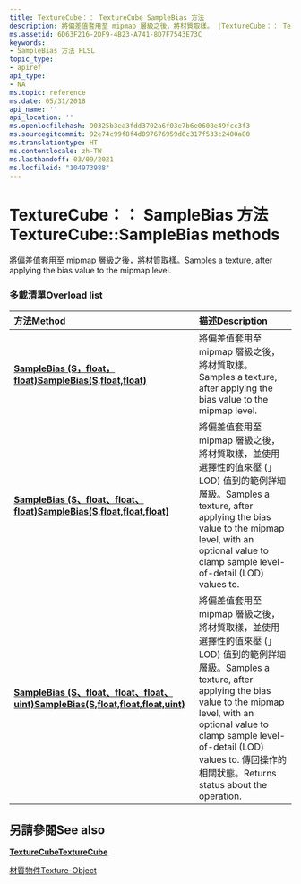 ```yaml
---
title: TextureCube：： TextureCube SampleBias 方法
description: 將偏差值套用至 mipmap 層級之後，將材質取樣。 |TextureCube：： TextureCube SampleBias 方法
ms.assetid: 6D63F216-2DF9-4B23-A741-8D7F7543E73C
keywords:
- SampleBias 方法 HLSL
topic_type:
- apiref
api_type:
- NA
ms.topic: reference
ms.date: 05/31/2018
api_name: ''
api_location: ''
ms.openlocfilehash: 90325b3ea3fdd3702a6f03e7b6e0608e49fcc3f3
ms.sourcegitcommit: 92e74c99f8f4d097676959d0c317f533c2400a80
ms.translationtype: HT
ms.contentlocale: zh-TW
ms.lasthandoff: 03/09/2021
ms.locfileid: "104973988"
---
```

# <a name="texturecubesamplebias-methods"></a><span data-ttu-id="e6a92-105">TextureCube：： SampleBias 方法</span><span class="sxs-lookup"><span data-stu-id="e6a92-105">TextureCube::SampleBias methods</span></span>

<span data-ttu-id="e6a92-106">將偏差值套用至 mipmap 層級之後，將材質取樣。</span><span class="sxs-lookup"><span data-stu-id="e6a92-106">Samples a texture, after applying the bias value to the mipmap level.</span></span>

### <a name="overload-list"></a><span data-ttu-id="e6a92-107">多載清單</span><span class="sxs-lookup"><span data-stu-id="e6a92-107">Overload list</span></span>



| <span data-ttu-id="e6a92-108">方法</span><span class="sxs-lookup"><span data-stu-id="e6a92-108">Method</span></span>                                                                                     | <span data-ttu-id="e6a92-109">描述</span><span class="sxs-lookup"><span data-stu-id="e6a92-109">Description</span></span>                                                                                                                                                                                  |
|:-------------------------------------------------------------------------------------------|:---------------------------------------------------------------------------------------------------------------------------------------------------------------------------------------------|
| [<span data-ttu-id="e6a92-110">**SampleBias (S，float，float)**</span><span class="sxs-lookup"><span data-stu-id="e6a92-110">**SampleBias(S,float,float)**</span></span>](dx-graphics-hlsl-to-samplebias.md)                        | <span data-ttu-id="e6a92-111">將偏差值套用至 mipmap 層級之後，將材質取樣。</span><span class="sxs-lookup"><span data-stu-id="e6a92-111">Samples a texture, after applying the bias value to the mipmap level.</span></span><br/>                                                                                                             |
| [<span data-ttu-id="e6a92-112">**SampleBias (S、float、float、float)**</span><span class="sxs-lookup"><span data-stu-id="e6a92-112">**SampleBias(S,float,float,float)**</span></span>](tcube-samplebias-s-float-float-float-.md)           | <span data-ttu-id="e6a92-113">將偏差值套用至 mipmap 層級之後，將材質取樣，並使用選擇性的值來壓 (」 LOD) 值到的範例詳細層級。</span><span class="sxs-lookup"><span data-stu-id="e6a92-113">Samples a texture, after applying the bias value to the mipmap level, with an optional value to clamp sample level-of-detail (LOD) values to.</span></span><br/>                                     |
| [<span data-ttu-id="e6a92-114">**SampleBias (S、float、float、float、uint)**</span><span class="sxs-lookup"><span data-stu-id="e6a92-114">**SampleBias(S,float,float,float,uint)**</span></span>](tcube-samplebias-s-float-float-float-uint-.md) | <span data-ttu-id="e6a92-115">將偏差值套用至 mipmap 層級之後，將材質取樣，並使用選擇性的值來壓 (」 LOD) 值到的範例詳細層級。</span><span class="sxs-lookup"><span data-stu-id="e6a92-115">Samples a texture, after applying the bias value to the mipmap level, with an optional value to clamp sample level-of-detail (LOD) values to.</span></span> <span data-ttu-id="e6a92-116">傳回操作的相關狀態。</span><span class="sxs-lookup"><span data-stu-id="e6a92-116">Returns status about the operation.</span></span><br/> |



## <a name="see-also"></a><span data-ttu-id="e6a92-117">另請參閱</span><span class="sxs-lookup"><span data-stu-id="e6a92-117">See also</span></span>

<dl> <dt>

[<span data-ttu-id="e6a92-118">**TextureCube**</span><span class="sxs-lookup"><span data-stu-id="e6a92-118">**TextureCube**</span></span>](texturecube.md)
</dt> <dt>

[<span data-ttu-id="e6a92-119">材質物件</span><span class="sxs-lookup"><span data-stu-id="e6a92-119">Texture-Object</span></span>](dx-graphics-hlsl-to-type.md)
</dt> </dl>

 

 





